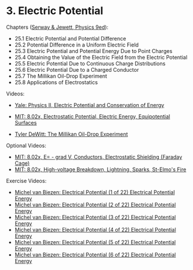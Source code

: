 # 3. Electric Potential

Chapters ([Serway & Jewett, Physics 9ed](https://annas-archive.org/md5/076b2e7e2084a32914bcb8ca29d04f4d)):
- 25.1 Electric Potential and Potential Difference
- 25.2 Potential Difference in a Uniform Electric Field
- 25.3 Electric Potential and Potential Energy Due to Point Charges
- 25.4 Obtaining the Value of the Electric Field from the Electric Potential
- 25.5 Electric Potential Due to Continuous Charge Distributions
- 25.6 Electric Potential Due to a Charged Conductor
- 25.7 The Millikan Oil-Drop Experiment
- 25.8 Applications of Electrostatics

Videos:
- [Yale: Physics II, Electric Potential and Conservation of Energy](https://www.youtube.com/watch?v=uA_hXjJ2Ts8&list=PLD07B2225BB40E582&index=5)
<!---->
- [MIT: 8.02x, Electrostatic Potential, Electric Energy, Equipotential Surfaces](https://www.youtube.com/watch?v=QpVxj3XrLgk&list=PLyQSN7X0ro2314mKyUiOILaOC2hk6Pc3j&index=5)
<!---->
- [Tyler DeWitt: The Millikan Oil-Drop Experiment](https://www.youtube.com/watch?v=2HhaQtvICe8)

Optional Videos:
- [MIT: 8.02x, E= - grad V, Conductors, Electrostatic Shielding (Faraday Cage)](https://www.youtube.com/watch?v=JhV-GOS4y8g&list=PLyQSN7X0ro2314mKyUiOILaOC2hk6Pc3j&index=6)
- [MIT: 8.02x, High-voltage Breakdown, Lightning, Sparks, St-Elmo's Fire](https://www.youtube.com/watch?v=ww0XJUqFHXU&list=PLyQSN7X0ro2314mKyUiOILaOC2hk6Pc3j&index=7)

Exercise Videos:
- [Michel van Biezen: Electrical Potential (1 of 22) Electrical Potential Energy](https://www.youtube.com/watch?v=eZPmIKneSBk&list=PLX2gX-ftPVXX7BZOcM1Y2gb8IQrTBrmUB)
- [Michel van Biezen: Electrical Potential (2 of 22) Electrical Potential Energy](https://www.youtube.com/watch?v=z-4monRooN4&list=PLX2gX-ftPVXX7BZOcM1Y2gb8IQrTBrmUB)
- [Michel van Biezen: Electrical Potential (3 of 22) Electrical Potential Energy](https://www.youtube.com/watch?v=zM7Cz1sQj9c&list=PLX2gX-ftPVXX7BZOcM1Y2gb8IQrTBrmUB)
- [Michel van Biezen: Electrical Potential (4 of 22) Electrical Potential Energy](https://www.youtube.com/watch?v=PBLgN4e8NFQ&list=PLX2gX-ftPVXX7BZOcM1Y2gb8IQrTBrmUB)
- [Michel van Biezen: Electrical Potential (5 of 22) Electrical Potential Energy](https://www.youtube.com/watch?v=SzxFuiTUyaI&list=PLX2gX-ftPVXX7BZOcM1Y2gb8IQrTBrmUB)
- [Michel van Biezen: Electrical Potential (6 of 22) Electrical Potential Energy](https://www.youtube.com/watch?v=y8vGuA6k6so&list=PLX2gX-ftPVXX7BZOcM1Y2gb8IQrTBrmUB)